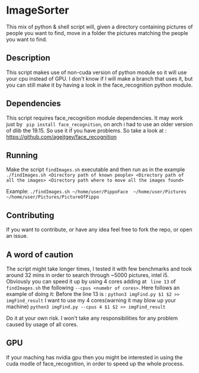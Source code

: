 # ImageSorter
This mix of python & shell script will, given a directory containing pictures of people you want to find, move in a folder the pictures matching the people you want to find.

## Description
This script makes use of non-cuda version of python module so it will use your cpu instead of GPU. I don't know if I will make a branch that uses it, but you can still make it by having a look in the face_recognition python module.

## Dependencies
This script requires face_recognition module dependencies. It may work just by ``` pip install face_recognition```, on arch i had to use an older version of dlib the 19.15. So use it if you have problems. So take a look at : https://github.com/ageitgey/face_recognition

## Running
Make the script ```findImages.sh``` executable and then run as in the example 
``` ./findImages.sh <Directory path of known people> <Directory path of all the images> <Directory path where to move all the images found>```

Example: ``` ./findImages.sh ~/home/user/PippoFace  ~/home/user/Pictures ~/home/user/Pictures/PictureOfPippo ```

## Contributing
If you want to contribute, or have any idea feel free to fork the repo, or open an issue.

## A word of caution
The script might take longer times, I tested it with few benchmarks and took around 32 mins in order to search through ~5000 pictures, intel i5. Obviously you can speed it up by using 4 cores adding at ``` line 13``` of ```findImages.sh``` the following ``` --cpus <numebr of cores> ```.
Here follows an example of doing it: 
Before the line 13 is :
```python3 imgFind.py $1 $2 >> imgFind_result```
I want to use my 4 cores(warning it may blow up your machine)
```python3 imgFind.py --cpus 4 $1 $2 >> imgFind_result```

Do it at your own risk. I won't take any responsibilities for any problem caused by usage of all cores.

## GPU
If your maching has nvidia gpu then you might be interested in using the cuda modle of face_recognition, in order to speed up the whole process.
